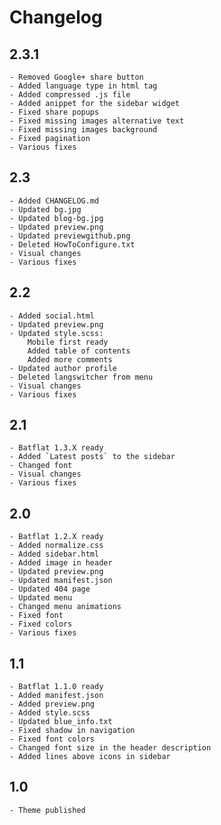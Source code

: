 # Changelog

## 2.3.1
    - Removed Google+ share button
    - Added language type in html tag
    - Added compressed .js file
    - Added anippet for the sidebar widget
    - Fixed share popups
    - Fixed missing images alternative text 
    - Fixed missing images background
    - Fixed pagination
    - Various fixes

## 2.3
    - Added CHANGELOG.md
    - Updated bg.jpg
    - Updated blog-bg.jpg
    - Updated preview.png
    - Updated previewgithub.png
    - Deleted HowToConfigure.txt
    - Visual changes
    - Various fixes

## 2.2
    - Added social.html
    - Updated preview.png
    - Updated style.scss: 
        Mobile first ready
        Added table of contents
        Added more comments
    - Updated author profile
    - Deleted langswitcher from menu
    - Visual changes
    - Various fixes
    
## 2.1
    - Batflat 1.3.X ready
    - Added `Latest posts` to the sidebar
    - Changed font
    - Visual changes
    - Various fixes

## 2.0 
    - Batflat 1.2.X ready
    - Added normalize.css
    - Added sidebar.html
    - Added image in header
    - Updated preview.png
    - Updated manifest.json
    - Updated 404 page
    - Updated menu
    - Changed menu animations
    - Fixed font
    - Fixed colors
    - Various fixes

## 1.1 
    - Batflat 1.1.0 ready
    - Added manifest.json
    - Added preview.png
    - Added style.scss
    - Updated blue_info.txt
    - Fixed shadow in navigation
    - Fixed font colors
    - Changed font size in the header description
    - Added lines above icons in sidebar

## 1.0 
    - Theme published